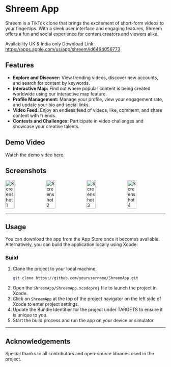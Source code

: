 
# Shreem App

Shreem is a TikTok clone that brings the excitement of short-form videos to your fingertips. With a sleek user interface and engaging features, Shreem offers a fun and social experience for content creators and viewers alike.

Availability UK & India only
Download Link: https://apps.apple.com/us/app/shreem/id6464056773

## Features

- **Explore and Discover:** View trending videos, discover new accounts, and search for content by keywords.
- **Interactive Map:** Find out where popular content is being created worldwide using our interactive map feature.
- **Profile Management:** Manage your profile, view your engagement rate, and update your bio and social links.
- **Video Feed:** Enjoy an endless feed of videos, like, comment, and share content with friends.
- **Contests and Challenges:** Participate in video challenges and showcase your creative talents.

## Demo Video

Watch the demo video [here](https://github.com/user-attachments/assets/5f7e2c6f-50b2-4a2d-8e7b-40b15bee8af1).

## Screenshots

<div style="display: flex; justify-content: space-between;">
  <img src="https://github.com/user-attachments/assets/2f5d5a15-e76f-4888-9169-6e0ebe860138" width="24%" alt="Screenshot 1">
  <img src="https://github.com/user-attachments/assets/8c8200d0-861d-42e2-96e6-11f88953dc61" width="24%" alt="Screenshot 2">
  <img src="https://github.com/user-attachments/assets/9a40de1c-46f8-498f-91d9-d2b503bd5d99" width="24%" alt="Screenshot 3">
  <img src="https://github.com/user-attachments/assets/464239e8-7092-431c-81e6-f014b3f0d6ae" width="24%" alt="Screenshot 4">
</div>

---

## Usage

You can download the app from the App Store once it becomes available. Alternatively, you can build the application locally using Xcode:

### Build

1. Clone the project to your local machine:
   ```bash
   git clone https://github.com/yourusername/ShreemApp.git
   ```
2. Open the `ShreemApp/ShreemApp.xcodeproj` file to launch the project in Xcode.
3. Click on `ShreemApp` at the top of the project navigator on the left side of Xcode to enter project settings.
4. Update the Bundle Identifier for the project under TARGETS to ensure it is unique to you.
5. Start the build process and run the app on your device or simulator.

---

## Acknowledgements

Special thanks to all contributors and open-source libraries used in the project.
